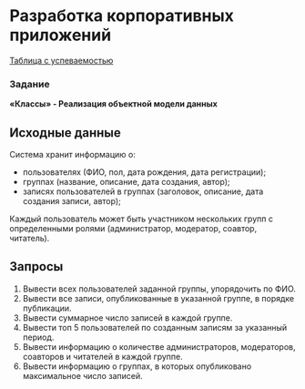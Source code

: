 # Разработка корпоративных приложений
[Таблица с успеваемостью](https://docs.google.com/spreadsheets/d/1j8YNA_P-8_UbMoDqIovw82hmGAIQxD6DM8_PFpF1ct4)

### Задание

**«Классы» - Реализация объектной модели данных**

## Исходные данные

Система хранит информацию о:
* пользователях (ФИО, пол, дата рождения, дата регистрации);
* группах (название, описание, дата создания, автор);
* записях пользователей в группах (заголовок, описание, дата создания записи, автор);

Каждый пользователь может быть участником нескольких групп с определенными ролями (администратор, модератор, соавтор, читатель).

## Запросы

1.	Вывести всех пользователей заданной группы, упорядочить по ФИО.
2.	Вывести все записи, опубликованные в указанной группе, в порядке публикации.
3.	Вывести суммарное число записей в каждой группе.
4.	Вывести топ 5 пользователей по созданным записям за указанный период.
5.	Вывести информацию о количестве администраторов, модераторов, соавторов и читателей в каждой группе.
6.	Вывести информацию о группах, в которых опубликовано максимальное число записей.